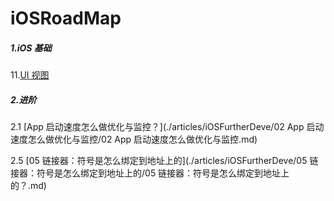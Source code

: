 # iOSRoadMap

##### 1.iOS 基础

11.[UI 视图](./articles/UI视图/UI.md)

##### 2.进阶

2.1 [App 启动速度怎么做优化与监控？](./articles/iOSFurtherDeve/02  App 启动速度怎么做优化与监控/02  App 启动速度怎么做优化与监控.md)

2.5 [05  链接器：符号是怎么绑定到地址上的](./articles/iOSFurtherDeve/05  链接器：符号是怎么绑定到地址上的/05  链接器：符号是怎么绑定到地址上的？.md)

